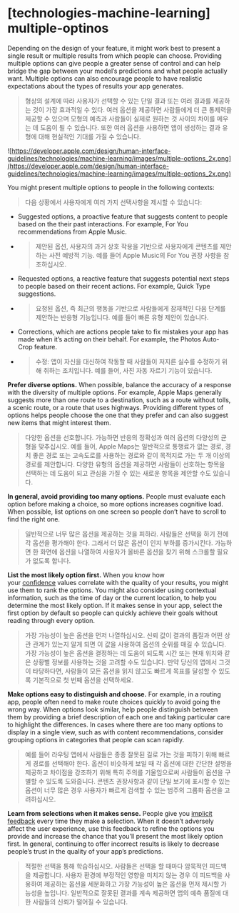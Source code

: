 # **[technologies-machine-learning] multiple-optinos**

Depending on the design of your feature, it might work best to present a single result or multiple results from which people can choose. Providing multiple options can give people a greater sense of control and can help bridge the gap between your model’s predictions and what people actually want. Multiple options can also encourage people to have realistic expectations about the types of results your app generates.
> 형상의 설계에 따라 사용자가 선택할 수 있는 단일 결과 또는 여러 결과를 제공하는 것이 가장 효과적일 수 있다. 여러 옵션을 제공하면 사람들에게 더 큰 통제력을 제공할 수 있으며 모형의 예측과 사람들이 실제로 원하는 것 사이의 차이를 메우는 데 도움이 될 수 있습니다. 또한 여러 옵션을 사용하면 앱이 생성하는 결과 유형에 대해 현실적인 기대를 가질 수 있습니다.
>




![https://developer.apple.com/design/human-interface-guidelines/technologies/machine-learning/images/multiple-options_2x.png](https://developer.apple.com/design/human-interface-guidelines/technologies/machine-learning/images/multiple-options_2x.png)

You might present multiple options to people in the following contexts:
> 다음 상황에서 사용자에게 여러 가지 선택사항을 제시할 수 있습니다:
>




- Suggested options, a proactive feature that suggests content to people based on the their past interactions. For example, For You recommendations from Apple Music.
- >  제안된 옵션, 사용자의 과거 상호 작용을 기반으로 사용자에게 콘텐츠를 제안하는 사전 예방적 기능. 예를 들어 Apple Music의 For You 권장 사항을 참조하십시오.

- Requested options, a reactive feature that suggests potential next steps to people based on their recent actions. For example, Quick Type suggestions.
- >  요청된 옵션, 즉 최근의 행동을 기반으로 사람들에게 잠재적인 다음 단계를 제안하는 반응형 기능입니다. 예를 들어 빠른 유형 제안이 있습니다.

- Corrections, which are actions people take to fix mistakes your app has made when it’s acting on their behalf. For example, the Photos Auto-Crop feature.
- >  수정: 앱이 자신을 대신하여 작동할 때 사람들이 저지른 실수를 수정하기 위해 취하는 조치입니다. 예를 들어, 사진 자동 자르기 기능이 있습니다.


**Prefer diverse options.** When possible, balance the accuracy of a response with the diversity of multiple options. For example, Apple Maps generally suggests more than one route to a destination, such as a route without tolls, a scenic route, or a route that uses highways. Providing different types of options helps people choose the one that they prefer and can also suggest new items that might interest them.
> 다양한 옵션을 선호합니다. 가능하면 반응의 정확성과 여러 옵션의 다양성의 균형을 맞추십시오. 예를 들어, Apple Maps는 일반적으로 통행료가 없는 경로, 경치 좋은 경로 또는 고속도로를 사용하는 경로와 같이 목적지로 가는 두 개 이상의 경로를 제안합니다. 다양한 유형의 옵션을 제공하면 사람들이 선호하는 항목을 선택하는 데 도움이 되고 관심을 가질 수 있는 새로운 항목을 제안할 수도 있습니다.
>




**In general, avoid providing too many options.** People must evaluate each option before making a choice, so more options increases cognitive load. When possible, list options on one screen so people don’t have to scroll to find the right one.
> 일반적으로 너무 많은 옵션을 제공하는 것을 피하라. 사람들은 선택을 하기 전에 각 옵션을 평가해야 한다. 그래서 더 많은 옵션이 인지 부하를 증가시킨다. 가능하면 한 화면에 옵션을 나열하여 사용자가 올바른 옵션을 찾기 위해 스크롤할 필요가 없도록 합니다.
>




**List the most likely option first.** When you know how your [confidence](../technologies/machine-learning/confidence) values correlate with the quality of your results, you might use them to rank the options. You might also consider using contextual information, such as the time of day or the current location, to help you determine the most likely option. If it makes sense in your app, select the first option by default so people can quickly achieve their goals without reading through every option.
> 가장 가능성이 높은 옵션을 먼저 나열하십시오. 신뢰 값이 결과의 품질과 어떤 상관 관계가 있는지 알게 되면 이 값을 사용하여 옵션의 순위를 매길 수 있습니다. 가장 가능성이 높은 옵션을 결정하는 데 도움이 되도록 시간 또는 현재 위치와 같은 상황별 정보를 사용하는 것을 고려할 수도 있습니다. 만약 당신의 앱에서 그것이 타당하다면, 사람들이 모든 옵션을 읽지 않고도 빠르게 목표를 달성할 수 있도록 기본적으로 첫 번째 옵션을 선택하세요.
>




**Make options easy to distinguish and choose.** For example, in a routing app, people often need to make route choices quickly to avoid going the wrong way. When options look similar, help people distinguish between them by providing a brief description of each one and taking particular care to highlight the differences. In cases where there are too many options to display in a single view, such as with content recommendations, consider grouping options in categories that people can scan rapidly.
> 예를 들어 라우팅 앱에서 사람들은 종종 잘못된 길로 가는 것을 피하기 위해 빠르게 경로를 선택해야 한다. 옵션이 비슷하게 보일 때 각 옵션에 대한 간단한 설명을 제공하고 차이점을 강조하기 위해 특히 주의를 기울임으로써 사람들이 옵션을 구별할 수 있도록 도와줍니다. 콘텐츠 권장사항과 같이 단일 보기에 표시할 수 있는 옵션이 너무 많은 경우 사용자가 빠르게 검색할 수 있는 범주의 그룹화 옵션을 고려하십시오.
>




**Learn from selections when it makes sense.** People give you [implicit feedback](../technologies/machine-learning/implicit-feedback) every time they make a selection. When it doesn’t adversely affect the user experience, use this feedback to refine the options you provide and increase the chance that you’ll present the most likely option first. In general, continuing to offer incorrect results is likely to decrease people’s trust in the quality of your app’s predictions.
> 적절한 선택을 통해 학습하십시오. 사람들은 선택을 할 때마다 암묵적인 피드백을 제공합니다. 사용자 환경에 부정적인 영향을 미치지 않는 경우 이 피드백을 사용하여 제공하는 옵션을 세분화하고 가장 가능성이 높은 옵션을 먼저 제시할 가능성을 높입니다. 일반적으로 잘못된 결과를 계속 제공하면 앱의 예측 품질에 대한 사람들의 신뢰가 떨어질 수 있습니다.
>




